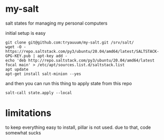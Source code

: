 # my-salt

salt states for managing my personal computers

initial setup is easy

```
git clone git@github.com:tryauuum/my-salt.git /srv/salt/
wget -O - https://repo.saltstack.com/py3/ubuntu/20.04/amd64/latest/SALTSTACK-GPG-KEY.pub | apt-key add -
echo 'deb http://repo.saltstack.com/py3/ubuntu/20.04/amd64/latest focal main' > /etc/apt/sources.list.d/saltstack.list
apt update
apt-get install salt-minion --yes
```

and then you can run this thing to apply state from this repo
```
salt-call state.apply --local
```

# limitations

to keep everything easy to install, pillar is not used. due to that, code somewhat sucks
